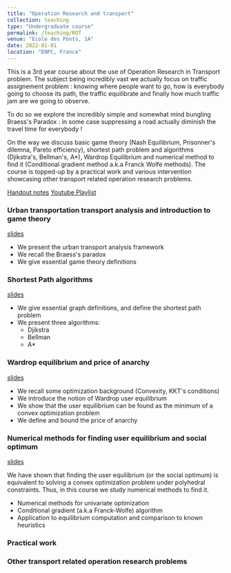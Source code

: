 ```yaml
---
title: "Operation Research and transport"
collection: teaching
type: "Undergraduate course"
permalink: /teaching/ROT
venue: "Ecole des Ponts, 1A"
date: 2022-01-01
location: "ENPC, France"
---
```


This is a 3rd year course about the use of Operation Research in Transport problem.
The subject being incredibly vast we actually focus on traffic assignement problem : knowing where people want to go, how is everybody going to choose its path, the traffic equilibrate and finally how much traffic jam are we going to observe.

To do so we explore the incredibly simple and somewhat mind bungling Braess's Paradox : in some case suppressing a road actually diminish the travel time for everybody !

On the way we discuss basic game theory (Nash Equilibrium, Prisonner's dilemna, Pareto efficiency), shortest path problem and algorithms (Djikstra's, Bellman's, A*), Wardrop Equilibrium and numerical method to find it (Conditional gradient method a.k.a Franck Wolfe methods).
The course is topped-up by a practical work and various intervention showcasing other transport related operation research problems.

[Handout notes](../files/teaching/ROT/ROT_poly.pdf) [Youtube Playlist](https://www.youtube.com/playlist?list=PLWbSa0uhIdsbox7eHDOVDN1MoUi5TRacG)

### Urban transportation transport analysis and introduction to game theory

[slides](../files/teaching/ROT/ROT-1.pdf)

- We present the urban transport analysis framework
- We recall the Braess's paradox
- We give essential game theory definitions

### Shortest Path algorithms

[slides](../files/teaching/ROT/ROT-2.pdf)

- We give essential graph definitions, and define the shortest path problem
- We present three algorithms:
  - Djikstra
  - Bellman
  - A*

### Wardrop equilibrium and price of anarchy

[slides](../files/teaching/ROT/ROT-3.pdf)

- We recall some optimization background (Convexity, KKT's conditions)
- We introduce the notion of Wardrop user equilibrium
- We show that the user equilibrium can be found as the minimum of a convex optimization problem
- We define and bound the price of anarchy

### Numerical methods for finding user equilibrium and social optimum

[slides](../files/teaching/ROT/ROT-4.pdf)

We have shown that finding the user equilibrium (or the social optimum) is equivalent to solving a convex optimization problem under polyhedral constraints.
Thus, in this course we study numerical methods to find it.

- Numerical methods for univariate optimization
- Conditional gradient (a.k.a Franck-Wolfe) algorithm
- Application to equilibrium computation and comparison to known heuristics

### Practical work

### Other transport related operation research problems
